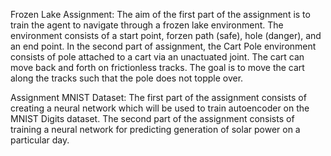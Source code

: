 Frozen Lake Assignment:
The aim of the first part of the assignment is to train the agent to navigate through a frozen lake environment. The environment consists of a start point, forzen path (safe), hole (danger), and an end point.
In the second part of assignment, the Cart Pole environment consists of pole attached to a cart via an unactuated joint. The cart can move back and forth on frictionless tracks. The goal is to move the cart along the tracks such that the pole does not topple over.

Assignment MNIST Dataset: 
The first part of the assignment consists of creating a neural network which will be used to train autoencoder on the MNIST Digits dataset.
The second part of the assignment consists of training a neural network for predicting generation of solar power on a particular day.
